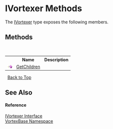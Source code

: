 # IVortexer Methods
 

The <a href="T_VortexBase_IVortexer.md">IVortexer</a> type exposes the following members.


## Methods
&nbsp;<table><tr><th></th><th>Name</th><th>Description</th></tr><tr><td>![Public method](media/pubmethod.gif "Public method")</td><td><a href="M_VortexBase_IVortexer_GetChildren.md">GetChildren</a></td><td /></tr></table>&nbsp;
<a href="#ivortexer-methods">Back to Top</a>

## See Also


#### Reference
<a href="T_VortexBase_IVortexer.md">IVortexer Interface</a><br /><a href="N_VortexBase.md">VortexBase Namespace</a><br />